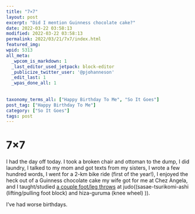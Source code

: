 ```yaml
---
title: "7×7"
layout: post
excerpt: "Did I mention Guinness chocolate cake?"
date: 2022-03-22 03:58:13
modified: 2022-03-22 03:58:13
permalink: 2022/03/21/7x7/index.html
featured_img: 
wpid: 5313
all_meta: 
  _wpcom_is_markdown: 1
  _last_editor_used_jetpack: block-editor
  _publicize_twitter_user: '@pjohanneson'
  _edit_last: 1
  _wpas_done_all: 1
  
  
taxonomy_terms_all: ["Happy Birthday To Me", "So It Goes"]
post_tag: ["Happy Birthday To Me"]
category: ["So It Goes"]
tags: post
---
```


# 7×7

I had the day off today. I took a broken chair and ottoman to the dump, I did laundry, I talked to my mom and got texts from my sisters, I wrote a few hundred words, I went for a 2-km bike ride (first of the year!), I enjoyed the heck out of a Guinness chocolate cake my wife got for me at Chez Angela, and I taught/studied [a couple foot/leg throws](https://www.youtube.com/watch?v=d2vcFAJu_98) at judo((sasae-tsurikomi-ashi (lifting/pulling foot block) and hiza-guruma (knee wheel) )).

I’ve had worse birthdays.